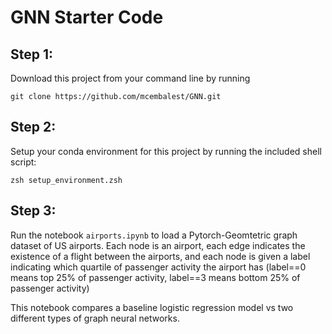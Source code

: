 # GNN Starter Code

## Step 1: 

Download this project from your command line by running

`git clone https://github.com/mcembalest/GNN.git`

## Step 2: 

Setup your conda environment for this project by running the included shell script:

`zsh setup_environment.zsh`

## Step 3: 

Run the notebook `airports.ipynb` to load a Pytorch-Geomtetric graph dataset of US airports. Each node is an airport, each edge indicates the existence of a flight between the airports, and each node is given a label indicating which quartile of passenger activity the airport has (label==0 means top 25% of passenger activity, label==3 means bottom 25% of passenger activity)

This notebook compares a baseline logistic regression model vs two different types of graph neural networks.
